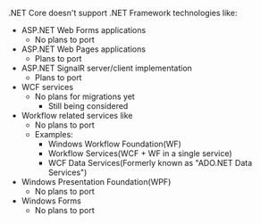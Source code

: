 .NET Core doesn't support .NET Framework technologies like:
- ASP.NET Web Forms applications
	- No plans to port
- ASP.NET Web Pages applications
	- Plans to port
- ASP.NET SignalR server/client implementation
	- Plans to port
- WCF services
	- No plans for migrations yet
		- Still being considered
- Workflow related services like
	- No plans to port
	- Examples:
		- Windows Workflow Foundation(WF)
		- Workflow Services(WCF + WF in a single service)
		- WCF Data Services(Formerly known as "ADO.NET Data Services")
- Windows Presentation Foundation(WPF)
	- No plans to port
- Windows Forms
	- No plans to port